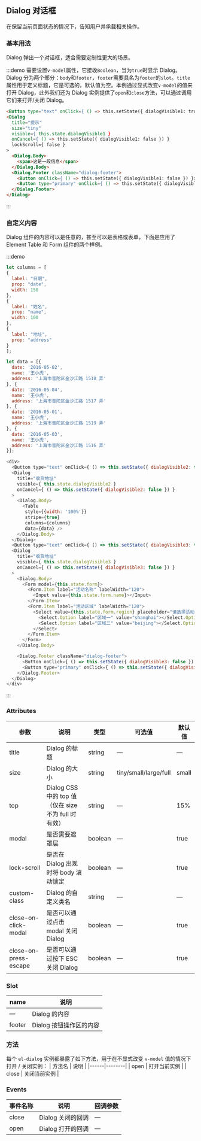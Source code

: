 ## Dialog 对话框
在保留当前页面状态的情况下，告知用户并承载相关操作。

### 基本用法

Dialog 弹出一个对话框，适合需要定制性更大的场景。

:::demo 需要设置`v-model`属性，它接收`Boolean`，当为`true`时显示 Dialog。Dialog 分为两个部分：`body`和`footer`，`footer`需要具名为`footer`的`slot`。`title`属性用于定义标题，它是可选的，默认值为空。本例通过显式改变`v-model`的值来打开 Dialog，此外我们还为 Dialog 实例提供了`open`和`close`方法，可以通过调用它们来打开/关闭 Dialog。

```html
<Button type="text" onClick={ () => this.setState({ dialogVisible1: true }) }>点击打开 Dialog</Button>
<Dialog
  title="提示"
  size="tiny"
  visible={ this.state.dialogVisible1 }
  onCancel={ () => this.setState({ dialogVisible1: false }) }
  lockScroll={ false }
>
  <Dialog.Body>
    <span>这是一段信息</span>
  </Dialog.Body>
  <Dialog.Footer className="dialog-footer">
    <Button onClick={ () => this.setState({ dialogVisible1: false }) }>取 消</Button>
    <Button type="primary" onClick={ () => this.setState({ dialogVisible1: false }) }>确 定</Button>
  </Dialog.Footer>
</Dialog>
```
:::

### 自定义内容

Dialog 组件的内容可以是任意的，甚至可以是表格或表单，下面是应用了 Element Table 和 Form 组件的两个样例。

:::demo
```js
let columns = [
{
  label: "日期",
  prop: "date",
  width: 150
},
{
  label: "姓名",
  prop: "name",
  width: 100
},
{
  label: "地址",
  prop: "address"
}
];

let data = [{
  date: '2016-05-02',
  name: '王小虎',
  address: '上海市普陀区金沙江路 1518 弄'
}, {
  date: '2016-05-04',
  name: '王小虎',
  address: '上海市普陀区金沙江路 1517 弄'
}, {
  date: '2016-05-01',
  name: '王小虎',
  address: '上海市普陀区金沙江路 1519 弄'
}, {
  date: '2016-05-03',
  name: '王小虎',
  address: '上海市普陀区金沙江路 1516 弄'
}];

<div>
  <Button type="text" onClick={ () => this.setState({ dialogVisible2: true }) } type="text">打开嵌套表格的 Dialog</Button>
  <Dialog
    title="收货地址"
    visible={ this.state.dialogVisible2 }
    onCancel={ () => this.setState({ dialogVisible2: false }) }
  >
    <Dialog.Body>
      <Table
       style={{width: '100%'}}
       stripe={true}
       columns={columns}
       data={data} />
    </Dialog.Body>
  </Dialog>
  <Button type="text" onClick={ () => this.setState({ dialogVisible3: true }) } type="text">打开嵌套表单的 Dialog</Button>
  <Dialog
    title="收货地址"
    visible={ this.state.dialogVisible3 }
    onCancel={ () => this.setState({ dialogVisible3: false }) }
  >
    <Dialog.Body>
      <Form model={this.state.form}>
        <Form.Item label="活动名称" labelWidth="120">
          <Input value={this.state.form.name}></Input>
        </Form.Item>
        <Form.Item label="活动区域" labelWidth="120">
          <Select value={this.state.form.region} placeholder="请选择活动区域">
            <Select.Option label="区域一" value="shanghai"></Select.Option>
            <Select.Option label="区域二" value="beijing"></Select.Option>
          </Select>
        </Form.Item>
      </Form>
    </Dialog.Body>

    <Dialog.Footer className="dialog-footer">
      <Button onClick={ () => this.setState({ dialogVisible3: false }) }>取 消</Button>
      <Button type="primary" onClick={ () => this.setState({ dialogVisible3: false }) }>确 定</Button>
    </Dialog.Footer>
  </Dialog>
</div>
```
:::

### Attributes
| 参数      | 说明          | 类型      | 可选值                           | 默认值  |
|---------- |-------------- |---------- |--------------------------------  |-------- |
| title     | Dialog 的标题 | string    | —                               | —      |
| size      | Dialog 的大小 | string    | tiny/small/large/full | small |
| top       | Dialog CSS 中的 top 值（仅在 size 不为 full 时有效） | string    | —                       | 15%     |
| modal     | 是否需要遮罩层   | boolean   | — | true |
| lock-scroll | 是否在 Dialog 出现时将 body 滚动锁定 | boolean | — | true |
| custom-class      | Dialog 的自定义类名 | string    | — | — |
| close-on-click-modal | 是否可以通过点击 modal 关闭 Dialog | boolean    | — | true |
| close-on-press-escape | 是否可以通过按下 ESC 关闭 Dialog | boolean    | — | true |

### Slot
| name | 说明 |
|------|--------|
| — | Dialog 的内容 |
| footer | Dialog 按钮操作区的内容 |

### 方法
每个 `el-dialog` 实例都暴露了如下方法，用于在不显式改变 `v-model` 值的情况下打开 / 关闭实例：
| 方法名 | 说明 |
|------|--------|
| open | 打开当前实例 |
| close | 关闭当前实例 |

### Events
| 事件名称      | 说明    | 回调参数      |
|---------- |-------- |---------- |
| close  | Dialog 关闭的回调 | — |
| open  | Dialog 打开的回调 | — |
